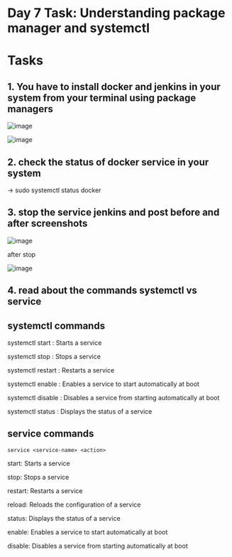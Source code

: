 # Day 7 Task: Understanding package manager and systemctl
# Tasks
## 1. You have to install docker and jenkins in your system from your terminal using package managers

![image](https://user-images.githubusercontent.com/83691101/222152079-cbccbb3b-1b4c-41a8-9e83-1d196b096af4.png)

![image](https://user-images.githubusercontent.com/83691101/222152164-78c25e43-c38e-4668-8505-9095a93b9e32.png)

## 2. check the status of docker service in your system 
-> sudo systemctl status docker

## 3. stop the service jenkins and post before and after screenshots

![image](https://user-images.githubusercontent.com/83691101/222152619-9db2094c-cbee-46bf-a022-f6f6cef7bc34.png)

after stop

![image](https://user-images.githubusercontent.com/83691101/222152692-8d856488-d4f9-4f00-a058-d30bfa1141ed.png)

## 4. read about the commands systemctl vs service

## systemctl commands 
systemctl start <service>: Starts a service

systemctl stop <service>: Stops a service

systemctl restart <service>: Restarts a service

systemctl enable <service>: Enables a service to start automatically at boot

systemctl disable <service>: Disables a service from starting automatically at boot

systemctl status <service>: Displays the status of a service
  
## service commands 
  
`service <service-name> <action>`

start: Starts a service

stop: Stops a service

restart: Restarts a service

reload: Reloads the configuration of a service

status: Displays the status of a service

enable: Enables a service to start automatically at boot

disable: Disables a service from starting automatically at boot
